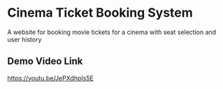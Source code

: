 # Cinema Ticket Booking System
A website for booking movie tickets for a cinema with seat selection and user history

## Demo Video Link

https://youtu.be/JePXdhpIs5E
